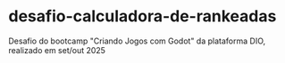# desafio-calculadora-de-rankeadas
Desafio do bootcamp "Criando Jogos com Godot" da plataforma DIO, realizado em set/out 2025 
